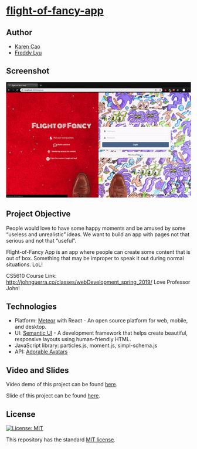 # [flight-of-fancy-app](https://desolate-headland-41222.herokuapp.com/)

## Author
- [Karen Cao](https://qimincao.github.io/HomePage_Karen/)
- [Freddy Lyu](https://freddydoesit.github.io/freddy/)

## Screenshot
![screenshot](public/screenshot.gif)

## Project Objective

People would love to have some happy moments and be amused by some “useless and unrealistic” ideas. We want to build an app with pages not that serious and not that “useful”. 

Flight-of-Fancy App is  an app where people can create some content that is out of box. Something that may be improper to speak it out during normal situations. LoL!

CS5610 Course Link: http://johnguerra.co/classes/webDevelopment_spring_2019/ Love Professor John!

## Technologies

- Platform: [Meteor](https://www.meteor.com/) with React - An open source platform for 
web, mobile, and desktop.
- UI: [Semantic UI](https://semantic-ui.com/) - A development framework that helps create beautiful, responsive layouts using human-friendly HTML.
- JavaScript library: particles.js, moment.js, simpl-schema.js
- API: [Adorable Avatars](http://avatars.adorable.io/)


## Video and Slides
Video demo of this project can be found [here](https://youtu.be/lGcDKlrpaZg). 

Slide of this project can be found [here](https://docs.google.com/presentation/d/1WmwlLXZRelC0Dg87GY_z6nNH6uMqHMSZK_bxEEwXbR8/edit#slide=id.g54f4327236_0_546).


## License
[![License: MIT](https://img.shields.io/badge/License-MIT-yellow.svg)](https://opensource.org/licenses/MIT)

This repository has the standard [MIT license](https://opensource.org/licenses/MIT). 